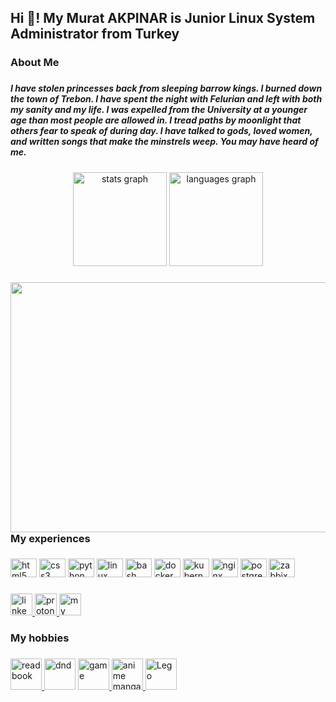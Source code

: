 <h2 align="left">Hi 👋! My Murat AKPINAR is Junior Linux System Administrator from Turkey</h2>

###

<h3 align="left">About Me</h3>

###

<h5 align="left">I have stolen princesses back from sleeping barrow kings. I burned down the town of Trebon. I have spent the night with Felurian and left with both my sanity and my life. I was expelled from the University at a younger age than most people are allowed in. I tread paths by moonlight that others fear to speak of during day. I have talked to gods, loved women, and written songs that make the minstrels weep. You may have heard of me.</h5>

###

<div align="center">
  <img src="https://github-readme-stats.vercel.app/api?hide_title=false&hide_rank=false&show_icons=true&include_all_commits=true&count_private=true&disable_animations=false&theme=dracula&locale=en&hide_border=false&username=magwyen" height="150" alt="stats graph"  />
  <img src="https://github-readme-stats.vercel.app/api/top-langs?locale=en&hide_title=false&layout=compact&card_width=320&langs_count=5&theme=dracula&hide_border=false&username=magwyen" height="150" alt="languages graph"  />
</div>

###

<img align="right" height="400" width="640" src="https://64.media.tumblr.com/e92a9472c0062f530e139d1d86abc620/tumblr_ou6ys7IwmU1w86w6ho1_1280.gif"  />

###

<h3 align="left">My experiences</h3>

###

<div align="left">
  <img src="https://cdn.jsdelivr.net/gh/devicons/devicon/icons/html5/html5-original.svg" height="30" width="42" alt="html5 logo"  />
  <img src="https://cdn.jsdelivr.net/gh/devicons/devicon/icons/css3/css3-original.svg" height="30" width="42" alt="css3 logo"  />
  <img src="https://cdn.jsdelivr.net/gh/devicons/devicon/icons/python/python-original.svg" height="30" width="42" alt="python logo"  />
  <img src="https://cdn.jsdelivr.net/gh/devicons/devicon/icons/linux/linux-original.svg" height="30" width="42" alt="linux logo"  />
  <img src="https://cdn.jsdelivr.net/gh/devicons/devicon/icons/bash/bash-original.svg" height="30" width="42" alt="bash logo"  />
  <img src="https://cdn.jsdelivr.net/gh/devicons/devicon/icons/docker/docker-original.svg" height="30" width="42" alt="docker logo"  />
  <img src="https://www.svgrepo.com/show/448233/kubernetes.svg" height="30" width="42" alt="kubernetes  logo"  />
  <img src="https://cdn.jsdelivr.net/gh/devicons/devicon/icons/nginx/nginx-original.svg" height="30" width="42" alt="nginx logo"  />
  <img src="https://www.vectorlogo.zone/logos/postgresql/postgresql-icon.svg" height="30" width="42" alt="postgresql logo"  />
  <img src="https://www.vectorlogo.zone/logos/zabbix/zabbix-icon.svg" height="30" width="42" alt="zabbix logo"  />
  
</div>

###

<div align="left">
  <a href="https://www.linkedin.com/in/akpinarmurat/" target="_blank">
    <img src="https://img.shields.io/static/v1?message=LinkedIn&logo=linkedin&label=&color=0077B5&logoColor=white&labelColor=&style=for-the-badge" height="35" alt="linkedin logo"  />
  </a>
  <a href="mailto:akpinarmurat@protonmail.com" target="_blank">
    <img src="https://img.shields.io/badge/ProtonMail-8B89CC?style=for-the-badge&logo=protonmail&logoColor=white" height="35" alt="protonmail logo"  />
  </a>
  <a href="https://muratakpinar.com.tr/" target="_blank">
    <img src="https://img.shields.io/badge/website-000000?style=for-the-badge&logo=About.me&logoColor=white" height="35" alt="my web site"  />
  </a>
 
</div>

###

<h3 align="left">My hobbies</h3>

###

<div align="left">
  
  <a href="https://www.goodreads.com/review/list/162182691?ref=nav_mybooks" target="_blank">
   <img src="https://cdn-icons-png.flaticon.com/512/1903/1903162.png" height="50" title="read book" alt="read book"  />
  </a>
  <a href="#"><img src="https://cdn-icons-png.flaticon.com/512/6836/6836867.png" height="50" title="dnd" alt="dnd"  /></a>
  <a href="https://steamcommunity.com/id/magwyen/" target="_blank"><img src="https://cdn-icons-png.flaticon.com/512/2780/2780137.png" height="50" title="game" alt="game"  />
  </a>
  <a href="https://myanimelist.net/profile/magwyen" target="_blank">
    <img src="https://seeklogo.com/images/M/mugiwara-logo-303FD55C54-seeklogo.com.png" height="50" title="anime manga" alt="anime manga"  />
  </a>
  <a href="#"><img src="https://cdn-icons-png.flaticon.com/512/588/588323.png" height="50" title="Lego" alt="Lego"  /></a>
</div>

###
